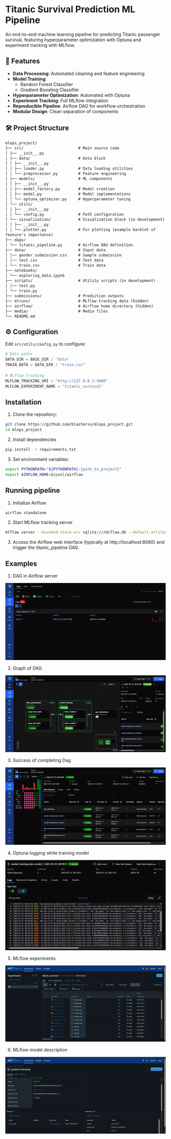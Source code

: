 # Titanic Survival Prediction ML Pipeline

An end-to-end machine learning pipeline for predicting Titanic passenger survival, featuring hyperparameter optimization with Optuna and experiment tracking with MLflow.

## 📌 Features

- **Data Processing**: Automated cleaning and feature engineering
- **Model Training**: 
  - Random Forest Classifier
  - Gradient Boosting Classifier
- **Hyperparameter Optimization**: Automated with Optuna
- **Experiment Tracking**: Full MLflow integration
- **Reproducible Pipeline**: Airflow DAG for workflow orchestration
- **Modular Design**: Clean separation of components

## 🛠️ Project Structure
```
mlops_project/
├── src/                        # Main source code
│ ├── __init__.py
│ ├── data/                     # Data block
│ │ ├── __init__.py  
│ │ ├── loader.py               # Data loading utilities
│ │ └── preprocessor.py         # Feature engineering
│ ├── models/                   # ML components
│ │ ├── __init__.py  
│ │ ├── model_factory.py        # Model creation
│ │ ├── model.py                # Model implementations
│ │ └── optuna_optimizer.py     # Hyperparameter tuning
│ └── utils/
│ │ ├── __init__.py  
│ │ └── config.py               # Path configuration
│ └── visualization/            # Visualization block (in development)
│ │ ├── __init__.py  
│ │ └── plotter.py              # For plotting (example barblot of feature's importance)
├── dags/
│ └── titanic_pipeline.py       # Airflow DAG definition
├── data/                       # Input data
│ │── gender_submission.csv     # Sample submission
│ │── test.csv                  # Test data
│ └── train.csv                 # Train data
├── notebooks/
│ └── exploring_data.ipynb      
├── scripts/                    # Utility scripts (in development)
│ │── test.py                   
│ └── train.py                 
├── submissions/                # Prediction outputs
├── mlruns/                     # MLflow tracking data (hidden)
├── airflow/                    # Airflow home directory (hidden)
├── media/                      # Media files
└── README.md
```

## ⚙️ Configuration

Edit `src/utils/config.py` to configure:

```python
# Data paths
DATA_DIR = BASE_DIR / "data"
TRAIN_DATA = DATA_DIR / "train.csv" 

# MLflow tracking
MLFLOW_TRACKING_URI = "http://127.0.0.1:5000" 
MLFLOW_EXPERIMENT_NAME = "titanic_survival"
```

## Installation
1. Clone the repository:
```bash
git clone https://github.com/blasterss/mlops_project.git
cd mlops_project
```

2. Install dependencies
```bash
pip install -r requirements.txt
```

3. Set environment variables:
```bash
export PYTHONPATH="${PYTHONPATH}:{path_to_project}"    
export AIRFLOW_HOME=$(pwd)/airflow
```

## Running pipeline

1. Initialize Airflow
```bash
airflow standalone
```
2. Start MLflow tracking server
```bash
mlflow server --backend-store-uri sqlite:///mlflow.db --default-artifact-root ./mlruns --host 0.0.0.0 --port 5000
```

3. Access the Airflow web interface (typically at http://localhost:8080) and trigger the titanic_pipeline DAG.

## Examples

1. DAG in Airlfow server

![airflow_dag](media/airflow.png)

2. Graph of DAG

![airflow_graph_dag](media/graph.png)

3. Success of completing Dag

![airflow_success_dag](media/success.png)

4. Optuna logging while training model

![airflow_log_optuna](media/optuna%20logging.png)

5. MLflow experiments

![mlflow_experiments](media/mlflow%20experiment.png)

6. MLflow model description

![mlflow_description](media/model.png)
